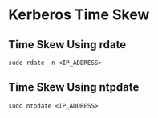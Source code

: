 # Kerberos Time Skew

## Time Skew Using rdate
```
sudo rdate -n <IP_ADDRESS>
```

## Time Skew Using ntpdate
```
sudo ntpdate <IP_ADDRESS>
```